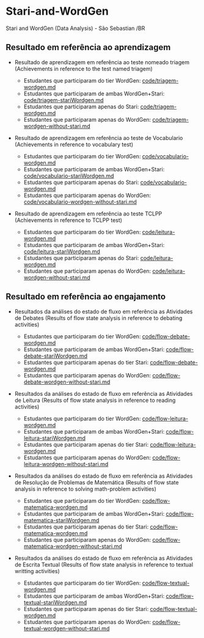 # Stari-and-WordGen

Stari and WordGen (Data Analysis) - São Sebastian /BR

## Resultado em referência ao aprendizagem

- Resultado de aprendizagem em referência ao teste nomeado triagem (Achievements in reference to the test named triagem)
  - Estudantes que participaram do tier WordGen: [code/triagem-wordgen.md](code/triagem-wordgen.md)
  - Estudantes que participaram de ambas WordGen+Stari: [code/triagem-stariWordgen.md](code/triagem-stariWordgen.md)
  - Estudantes que participaram apenas do Stari: [code/triagem-wordgen.md](code/triagem-wordgen.md)
  - Estudantes que participaram apenas do WordGen: [code/triagem-wordgen-without-stari.md](code/triagem-wordgen-without-stari.md)

- Resultado de aprendizagem em referência ao teste de Vocabulario (Achievements in reference to vocabulary test)
  - Estudantes que participaram do tier WordGen: [code/vocabulario-wordgen.md](code/vocabulario-wordgen.md)
  - Estudantes que participaram de ambas WordGen+Stari: [code/vocabulario-stariWordgen.md](code/vocabulario-stariWordgen.md)
  - Estudantes que participaram apenas do Stari: [code/vocabulario-wordgen.md](code/vocabulario-wordgen.md)
  - Estudantes que participaram apenas do WordGen: [code/vocabulario-wordgen-without-stari.md](code/vocabulario-wordgen-without-stari.md)

- Resultado de aprendizagem em referência ao teste TCLPP (Achievements in reference to TCLPP test)
  - Estudantes que participaram do tier WordGen: [code/leitura-wordgen.md](code/leitura-wordgen.md)
  - Estudantes que participaram de ambas WordGen+Stari: [code/leitura-stariWordgen.md](code/leitura-stariWordgen.md)
  - Estudantes que participaram apenas do Stari: [code/leitura-wordgen.md](code/leitura-wordgen.md)
  - Estudantes que participaram apenas do WordGen: [code/leitura-wordgen-without-stari.md](code/leitura-wordgen-without-stari.md)

## Resultado em referência ao engajamento

- Resultados da análises do estado de fluxo em referência as Atividades de Debates (Results of flow state analysis in reference to debating activities)
  - Estudantes que participaram do tier WordGen: [code/flow-debate-wordgen.md](code/flow-debate-wordgen.md)
  - Estudantes que participaram de ambas WordGen+Stari: [code/flow-debate-stariWordgen.md](code/flow-debate-stariWordgen.md)
  - Estudantes que participaram apenas do tier Stari: [code/flow-debate-wordgen.md](code/flow-debate-wordgen.md)
  - Estudantes que participaram apenas do WordGen: [code/flow-debate-wordgen-without-stari.md](code/flow-debate-wordgen-without-stari.md)

- Resultados da análises do estado de fluxo em referência as Atividades de Leitura (Results of flow state analysis in reference to reading activities)
  - Estudantes que participaram do tier WordGen: [code/flow-leitura-wordgen.md](code/flow-leitura-wordgen.md)
  - Estudantes que participaram de ambas WordGen+Stari: [code/flow-leitura-stariWordgen.md](code/flow-leitura-stariWordgen.md)
  - Estudantes que participaram apenas do tier Stari: [code/flow-leitura-wordgen.md](code/flow-leitura-wordgen.md)
  - Estudantes que participaram apenas do WordGen: [code/flow-leitura-wordgen-without-stari.md](code/flow-leitura-wordgen-without-stari.md)
  
- Resultados da análises do estado de fluxo em referência as Atividades de Resolução de Problemas de Matemática (Results of flow state analysis in reference to solving math-problem activities)
  - Estudantes que participaram do tier WordGen: [code/flow-matematica-wordgen.md](code/flow-matematica-wordgen.md)
  - Estudantes que participaram de ambas WordGen+Stari: [code/flow-matematica-stariWordgen.md](code/flow-matematica-stariWordgen.md)
  - Estudantes que participaram apenas do tier Stari: [code/flow-matematica-wordgen.md](code/flow-matematica-wordgen.md)
  - Estudantes que participaram apenas do WordGen: [code/flow-matematica-wordgen-without-stari.md](code/flow-matematica-wordgen-without-stari.md)
  
- Resultados da análises do estado de fluxo em referência as Atividades de Escrita Textual (Results of flow state analysis in reference to textual writting activities)
  - Estudantes que participaram do tier WordGen: [code/flow-textual-wordgen.md](code/flow-textual-wordgen.md)
  - Estudantes que participaram de ambas WordGen+Stari: [code/flow-textual-stariWordgen.md](code/flow-textual-stariWordgen.md)
  - Estudantes que participaram apenas do tier Stari: [code/flow-textual-wordgen.md](code/flow-textual-wordgen.md)
  - Estudantes que participaram apenas do WordGen: [code/flow-textual-wordgen-without-stari.md](code/flow-textual-wordgen-without-stari.md)
